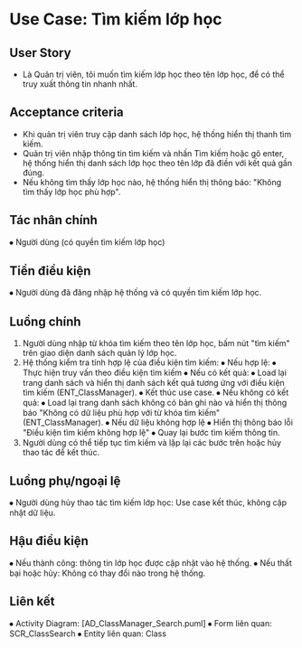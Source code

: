 # Use Case: Tìm kiếm lớp học

## User Story
- Là Quản trị viên, tôi muốn tìm kiếm lớp học theo tên lớp học, để có thể truy xuất thông tin nhanh nhất.

## Acceptance criteria
- Khi quản trị viên truy cập danh sách lớp học, hệ thống hiển thị thanh tìm kiếm.
- Quản trị viên nhập thông tin tìm kiếm và nhấn Tìm kiếm hoặc gõ enter, hệ thống hiển thị danh sách lớp học theo tên lớp đã điền với kết quả gần đúng.
- Nếu không tìm thấy lớp học nào, hệ thống hiển thị thông báo: "Không tìm thấy lớp học phù hợp".

## Tác nhân chính
⦁	Người dùng (có quyền tìm kiếm lớp học)
## Tiền điều kiện
⦁	Người dùng đã đăng nhập hệ thống và có quyền tìm kiếm lớp học.
## Luồng chính
1.	Người dùng nhập từ khóa tìm kiếm theo tên lớp học, bấm nút "tìm kiếm" trên giao diện danh sách quản lý lớp học.
2.	Hệ thống kiểm tra tính hợp lệ của điều kiện tìm kiếm:
⦁	Nếu hợp lệ:
⦁	Thực hiện truy vấn theo điều kiện tìm kiếm
⦁	Nếu có kết quả:
⦁	Load lại trang danh sách và hiển thị danh sách kết quả tương ứng với điều kiện tìm kiếm (ENT_ClassManager).
⦁	Kết thúc use case.
⦁	Nếu không có kết quả:
⦁	Load lại trang danh sách không có bản ghi nào và hiển thị thông báo "Không có dữ liệu phù hợp với từ khóa tìm kiếm" (ENT_ClassManager).
⦁	Nếu dữ liệu không hợp lệ
⦁	Hiển thị thông báo lỗi "Điều kiện tìm kiếm không hợp lệ"
⦁	Quay lại bước tìm kiếm thông tin.
6.	Người dùng có thể tiếp tục tìm kiếm và lặp lại các bước trên hoặc hủy thao tác để kết thúc.
## Luồng phụ/ngoại lệ
⦁	Người dùng hủy thao tác tìm kiếm lớp học: Use case kết thúc, không cập nhật dữ liệu.
## Hậu điều kiện
⦁	Nếu thành công: thông tin lớp học được cập nhật vào hệ thống.
⦁	Nếu thất bại hoặc hủy: Không có thay đổi nào trong hệ thống.
## Liên kết
⦁	Activity Diagram: [AD_ClassManager_Search.puml]
⦁	Form liên quan: SCR_ClassSearch
⦁	Entity liên quan: Class